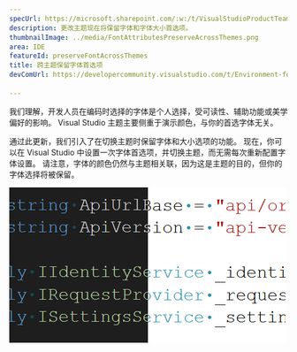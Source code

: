 ```yaml
---
specUrl: https://microsoft.sharepoint.com/:w:/t/VisualStudioProductTeam/EdXTo_GWzBpIrDv7ZyGrhKcB3arasI3DbQjrMXGs8StHtQ?e=8sPGnd
description: 更改主题现在将保留字体和字体大小首选项。
thumbnailImage: ../media/FontAttributesPreserveAcrossThemes.png
area: IDE
featureId: preserveFontAcrossThemes
title: 跨主题保留字体首选项
devComUrl: https://developercommunity.visualstudio.com/t/Environment-font-and-font-size-is-associ/10143502?q=font+theme&fTime=allTime

---
```



我们理解，开发人员在编码时选择的字体是个人选择，受可读性、辅助功能或美学偏好的影响。 Visual Studio 主题主要侧重于演示颜色，与你的首选字体无关。

通过此更新，我们引入了在切换主题时保留字体和大小选项的功能。 现在，你可以在 Visual Studio 中设置一次字体首选项，并切换主题，而无需每次重新配置字体设置。 请注意，字体的颜色仍然与主题相关联，因为这是主题的目的，但你的字体选择将被保留。

![Visual Studio 编辑器使用相同字体显示相同的代码段，但其中一半的代码采用深色主题，一半为浅色。](../media/FontAttributesPreserveAcrossThemes.png)
